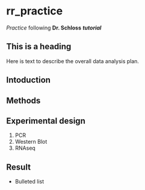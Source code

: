 # rr_practice
*Practice* following **Dr. Schloss** ***tutorial***

## This is a heading
Here is text to describe the overall data analysis plan.

## Intoduction
## Methods
## Experimental design
1. PCR
1. Western Blot
1. RNAseq
## Result
* Bulleted list
